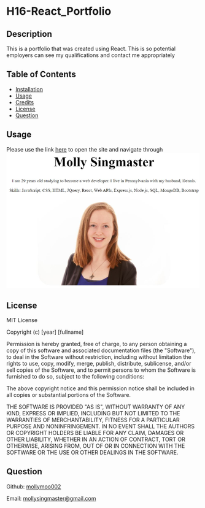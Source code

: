 # H16-React_Portfolio
## Description
This is a portfolio that was created using React. This is so potential employers can see my qualifications and contact me appropriately
## Table of Contents
- [Installation](#installation)
- [Usage](#usage)
- [Credits](#credits)
- [License](#license)
- [Question](#question)
## Usage
Please use the link [here](https://mollymoo002.github.io/H16-React_Portfolio/) to open the site and navigate through
   ![Screenshot](src/components/resources/Capture.JPG)
## License
MIT License

Copyright (c) [year] [fullname]

Permission is hereby granted, free of charge, to any person obtaining a copy
of this software and associated documentation files (the "Software"), to deal
in the Software without restriction, including without limitation the rights
to use, copy, modify, merge, publish, distribute, sublicense, and/or sell
copies of the Software, and to permit persons to whom the Software is
furnished to do so, subject to the following conditions:

The above copyright notice and this permission notice shall be included in all
copies or substantial portions of the Software.

THE SOFTWARE IS PROVIDED "AS IS", WITHOUT WARRANTY OF ANY KIND, EXPRESS OR
IMPLIED, INCLUDING BUT NOT LIMITED TO THE WARRANTIES OF MERCHANTABILITY,
FITNESS FOR A PARTICULAR PURPOSE AND NONINFRINGEMENT. IN NO EVENT SHALL THE
AUTHORS OR COPYRIGHT HOLDERS BE LIABLE FOR ANY CLAIM, DAMAGES OR OTHER
LIABILITY, WHETHER IN AN ACTION OF CONTRACT, TORT OR OTHERWISE, ARISING FROM,
OUT OF OR IN CONNECTION WITH THE SOFTWARE OR THE USE OR OTHER DEALINGS IN THE
SOFTWARE.
## Question
Github: [mollymoo002](https://github.com/mollymoo002)

Email: mollysingmaster@gmail.com